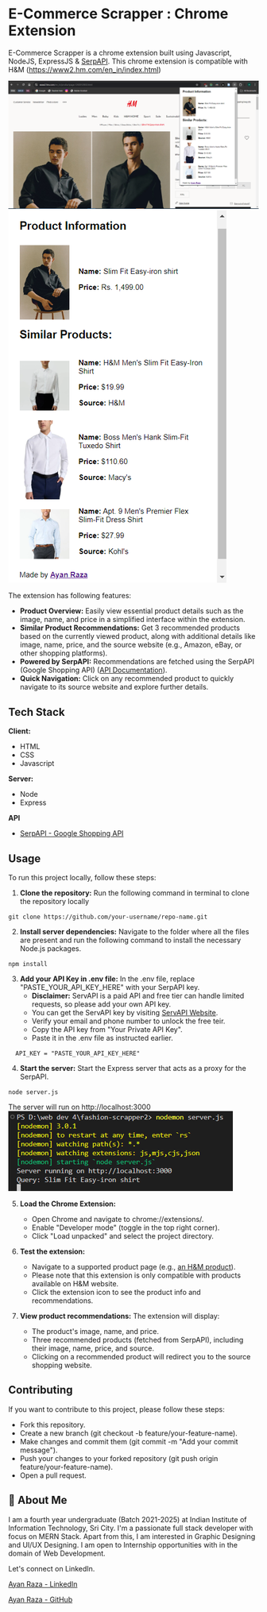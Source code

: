 
# E-Commerce Scrapper : Chrome Extension

E-Commerce Scrapper is a chrome extension built using Javascript, NodeJS, ExpressJS & [SerpAPI](https://serpapi.com/google-shopping-api). This chrome extension is compatible with H&M (https://www2.hm.com/en_in/index.html)

![Extension Screenshot](https://github.com/iamayan2011/Ecommerce-scrapper-extension/blob/main/screenshots/ss2.png)
![Extension Screenshot](https://github.com/iamayan2011/Ecommerce-scrapper-extension/blob/main/screenshots/1.png)

The extension has following features:

* **Product Overview:** Easily view essential product details such as the image, name, and price in a simplified interface within the extension.
* **Similar Product Recommendations:** Get 3 recommended products based on the currently viewed product, along with additional details like image, name, price, and the source website (e.g., Amazon, eBay, or other shopping platforms).
* **Powered by SerpAPI:** Recommendations are fetched using the SerpAPI (Google Shopping API) ([API Documentation](https://serpapi.com/google-shopping-api)).
* **Quick Navigation:** Click on any recommended product to quickly navigate to its source website and explore further details.



## Tech Stack

**Client:** 
* HTML
* CSS
* Javascript

**Server:** 
* Node
* Express

**API**
* [SerpAPI - Google Shopping API](https://serpapi.com/google-shopping-api)




## Usage
To run this project locally, follow these steps:
1. **Clone the repository:** Run the following command in terminal to clone the repository locally
```
git clone https://github.com/your-username/repo-name.git
```
2. **Install server dependencies:** Navigate to the folder where all the files are present and run the following command to install the necessary Node.js packages.
```
npm install
```
3.  **Add your API Key in .env file:** In the .env file, replace "PASTE_YOUR_API_KEY_HERE" with your SerpAPI key.
    * **Disclaimer:** ServAPI is a paid API and free tier can handle limited requests, so please add your own API key.
    * You can get the ServAPI key by visiting [ServAPI Website](https://serpapi.com/dashboard).
    * Verify your email and phone number to unlock the free teir.
    * Copy the API key from "Your Private API Key".
    * Paste it in the .env file as instructed earlier.
  ```
    API_KEY = "PASTE_YOUR_API_KEY_HERE"
  ```

4. **Start the server:** Start the Express server that acts as a proxy for the SerpAPI.
```
node server.js
```
The server will run on http://localhost:3000
![Terminal Screenshot](https://github.com/iamayan2011/Ecommerce-scrapper-extension/blob/main/screenshots/ss3.png)

5. **Load the Chrome Extension:**
    * Open Chrome and navigate to chrome://extensions/.
    * Enable "Developer mode" (toggle in the top right corner).
    * Click "Load unpacked" and select the project directory.

6. **Test the extension:**
    * Navigate to a supported product page (e.g., [an H&M product](https://www2.hm.com/en_in/productpage.1211281001.html)).
    * Please note that this extension is only compatible with products available on H&M website.
    * Click the extension icon to see the product info and recommendations.

7. **View product recommendations:** The extension will display:
    * The product's image, name, and price.
    * Three recommended products (fetched from SerpAPI), including their image, name, price, and source.
    * Clicking on a recommended product will redirect you to the source shopping website.



## Contributing

If you want to contribute to this project, please follow these steps:

* Fork this repository.
* Create a new branch (git checkout -b feature/your-feature-name).
* Make changes and commit them (git commit -m "Add your commit message").
* Push your changes to your forked repository (git push origin feature/your-feature-name).
* Open a pull request.



## 🚀 About Me
I am a fourth year undergraduate (Batch 2021-2025) at Indian Institute of Information Technology, Sri City. 
I'm a passionate full stack developer with focus on MERN Stack.
Apart from this, I am interested in Graphic Designing and UI/UX Designing. I am open to Internship opportunities with in the domain of Web Development.

Let's connect on LinkedIn.

[Ayan Raza - LinkedIn](https://www.linkedin.com/in/iamayan2011/)

[Ayan Raza - GitHub](https://github.com/iamayan2011)




